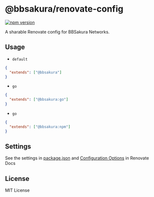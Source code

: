 # @bbsakura/renovate-config

[![npm version](https://badge.fury.io/js/%40bbsakura%2Frenovate-config.svg)](https://badge.fury.io/js/%40bbsakura%2Frenovate-config)

A sharable Renovate config for BBSakura Networks.

## Usage

* `default`

```json
{
  "extends": ["@bbsakura"]
}
```

* `go`

```json
{
  "extends": ["@bbsakura:go"]
}
```

* `go`

```json
{
  "extends": ["@bbsakura:npm"]
}
```

## Settings

See the settings in [package.json](https://github.com/bbsakura/renovate-config/blob/master/package.json) and [Configuration Options](https://renovatebot.com/docs/configuration-options/) in Renovate Docs

## License

MIT License
